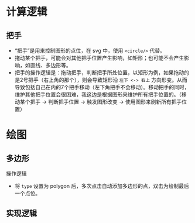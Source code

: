 # 计算逻辑
## 把手
- “把手”是用来控制图形的点位，在 svg 中，使用 `<circle/>` 代替。
- 拖动某个把手，可能会对其他把手位置产生影响，如矩形；也可能不会产生影响，如直线、多边形等。
- 把手的操作逻辑是：拖动把手，判断把手所处位置，以矩形为例，如果拖动的是2号把手（右上角的那个），则会导致矩形沿 `左下 <-> 右上` 方向形变。从而导致包括自己在内的7个把手移动（左下角把手不会移动）。移动把手的同时，维护其他把手位置会很困难，我这边是根据图形来维护所有把手位置的。（移动某个把手 -> 判断把手位置 -> 触发图形改变 -> 使用图形来刷新所有把手位置）


# 绘图
## 多边形
操作逻辑
- 将 `type` 设置为 polygon 后，多次点击自动添加多边形的点，双击为绘制最后一个点位。

实现逻辑
- 
